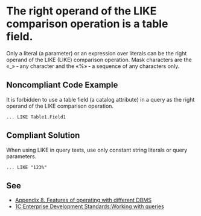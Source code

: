 # The right operand of the LIKE comparison operation is a table field.

Only a literal (a parameter) or an expression over literals can be the right operand of the LIKE (LIKE) comparison operation. Mask characters are the «_» ‑ any character and the «%» ‑ a sequence of any characters only.

## Noncompliant Code Example

It is forbidden to use a table field (a catalog attribute) in a query as the right operand of the LIKE comparison operation.

```bsl
... LIKE Table1.Field1
```

## Compliant Solution

When using LIKE in query texts, use only constant string literals or query parameters.

```bsl
... LIKE "123%"
```

## See

- [Appendix 8. Features of operating with different DBMS](https://support.1ci.com/hc/en-us/articles/6347699838098-8-3-IBM-Db2)
- [1C:Enterprise Development Standards:Working with queries](https://support.1ci.com/hc/en-us/articles/360011001500-Specifics-of-using-LIKE-operator-in-queries)

